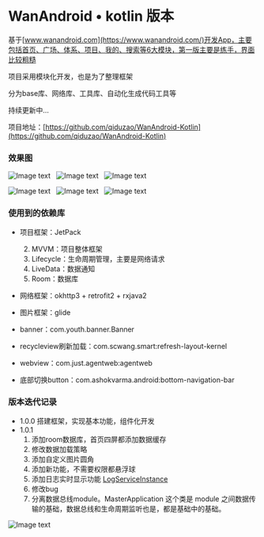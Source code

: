 # WanAndroid • kotlin 版本
基于[www.wanandroid.com](https://www.wanandroid.com/)开发App，主要包括首页、广场、体系、项目、我的、搜索等6大模块，第一版主要是练手，界面比较粗糙

项目采用模块化开发，也是为了整理框架

分为base库、网络库、工具库、自动化生成代码工具等

持续更新中...

项目地址：[https://github.com/qiduzao/WanAndroid-Kotlin](https://github.com/qiduzao/WanAndroid-Kotlin)

### 效果图
![Image text](./image/home.jpg)&nbsp;&nbsp; ![Image text](./image/share.jpg)&nbsp;&nbsp; ![Image text](./image/system.jpg)

![Image text](./image/project.jpg)&nbsp;&nbsp; ![Image text](./image/me.jpg)&nbsp;&nbsp; ![Image text](./image/search.jpg)

### 使用到的依赖库

* 项目框架：JetPack

  2. MVVM：项目整体框架
  3. Lifecycle：生命周期管理，主要是网络请求
  4. LiveData：数据通知
  5. Room：数据库

* 网络框架：okhttp3 + retrofit2 + rxjava2
* 图片框架：glide
* banner：com.youth.banner.Banner
* recycleview刷新加载：com.scwang.smart:refresh-layout-kernel
* webview：com.just.agentweb:agentweb
* 底部切换button：com.ashokvarma.android:bottom-navigation-bar

### 版本迭代记录

* 1.0.0 搭建框架，实现基本功能，组件化开发
* 1.0.1
  1. 添加room数据库，首页四屏都添加数据缓存
  2. 修改数据加载策略
  3. 添加自定义图片圆角
  4. 添加新功能，不需要权限都悬浮球
  5. 添加日志实时显示功能 [LogServiceInstance](https://github.com/lengjiye-lz/WanAndroid-Kotlin/blob/v1.0.1/tools/src/main/java/com/lengjiye/tools/log/LogServiceInstance.kt)
  6. 修改bug
  7. 分离数据总线module。MasterApplication 这个类是 module 之间数据传输的基础，数据总线和生命周期监听也是，都是基础中的基础。

![Image text](./image/no_bug.jpg)
